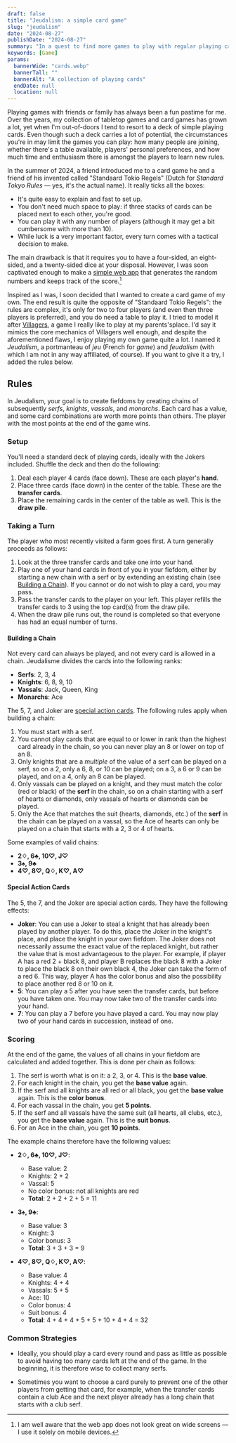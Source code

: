 ```yaml
---
draft: false
title: "Jeudalism: a simple card game"
slug: "jeudalism"
date: "2024-08-27"
publishDate: "2024-08-27"
summary: "In a quest to find more games to play with regular playing cards, I created one myself."
keywords: [Game]
params:
  bannerWide: "cards.webp"
  bannerTall: ""
  bannerAlt: "A collection of playing cards"
  endDate: null
  location: null
---
```


Playing games with friends or family has always been a fun pastime for me. Over the years, my collection of tabletop games and card games has grown a lot, yet when I'm out-of-doors I tend to resort to a deck of simple playing cards. Even though such a deck carries a lot of potential, the circumstances you're in may limit the games you can play: how many people are joining, whether there's a table available, players' personal preferences, and how much time and enthusiasm there is amongst the players to learn new rules.

In the summer of 2024, a friend introduced me to a card game he and a friend of his invented called "Standaard Tokio Regels" (Dutch for _Standard Tokyo Rules_ &mdash; yes, it's the actual name). It really ticks all the boxes:

- It's quite easy to explain and fast to set up.
- You don't need much space to play: if three stacks of cards can be placed next to each other, you're good.
- You can play it with any number of players (although it may get a bit cumbersome with more than 10).
- While luck is a very important factor, every turn comes with a tactical decision to make.

The main drawback is that it requires you to have a four-sided, an eight-sided, and a twenty-sided dice at your disposal. However, I was soon captivated enough to make a [simple web app](https://wesselvandam.github.io/standaard_tokio_regels/ "The Standaard Tokio Regels Web App") that generates the random numbers and keeps track of the score.[^1]

Inspired as I was, I soon decided that I wanted to create a card game of my own. The end result is quite the opposite of "Standaard Tokio Regels": the rules are complex, it's only for two to four players (and even then three players is preferred), and you do need a table to play it. I tried to model it after [Villagers](https://boardgamegeek.com/boardgame/241724/villagers "Villagers on the Board Game Geek website"), a game I really like to play at my parents'splace. I'd say it mimics the core mechanics of Villagers well enough, and despite the aforementioned flaws, I enjoy playing my own game quite a lot. I named it _Jeudalism_, a portmanteau of _jeu_ (French for _game_) and _feudalism_ (with which I am not in any way affiliated, of course). If you want to give it a try, I added the rules below.

## Rules

In Jeudalism, your goal is to create fiefdoms by creating chains of subsequently _serfs_, _knights_, _vassals_, and _monarchs_. Each card has a value, and some card combinations are worth more points than others. The player with the most points at the end of the game wins.

### Setup

You'll need a standard deck of playing cards, ideally with the Jokers included. Shuffle the deck and then do the following:

1.  Deal each player 4 cards (face down). These are each player's **hand**.
2.  Place three cards (face down) in the center of the table. These are the **transfer cards**.
3.  Place the remaining cards in the center of the table as well. This is the **draw pile**.

### Taking a Turn

The player who most recently visited a farm goes first. A turn generally proceeds as follows:

1.  Look at the three transfer cards and take one into your hand.
2.  Play one of your hand cards in front of you in your fiefdom, either by starting a new chain with a serf or by extending an existing chain (see [Building a Chain](#building-a-chain)). If you cannot or do not wish to play a card, you may pass.
3.  Pass the transfer cards to the player on your left. This player refills the transfer cards to 3 using the top card(s) from the draw pile.
4.  When the draw pile runs out, the round is completed so that everyone has had an equal number of turns.

#### Building a Chain

Not every card can always be played, and not every card is allowed in a chain. Jeudalisme divides the cards into the following ranks:

- **Serfs**: 2, 3, 4
- **Knights**: 6, 8, 9, 10
- **Vassals**: Jack, Queen, King
- **Monarchs**: Ace

The 5, 7, and Joker are [special action cards](#special-action-cards). The following rules apply when building a chain:

1.  You must start with a serf.
2.  You cannot play cards that are equal to or lower in rank than the highest card already in the chain, so you can never play an 8 or lower on top of an 8.
3.  Only knights that are a _multiple_ of the value of a serf can be played on a serf, so on a 2, only a 6, 8, or 10 can be played; on a 3, a 6 or 9 can be played, and on a 4, only an 8 can be played.
4.  Only vassals can be played on a knight, and they must match the color (red or black) of the **serf** in the chain, so on a chain starting with a serf of hearts or diamonds, only vassals of hearts or diamonds can be played.
5.  Only the Ace that matches the suit (hearts, diamonds, etc.) of the **serf** in the chain can be played on a vassal, so the Ace of hearts can only be played on a chain that starts with a 2, 3 or 4 of hearts.

Some examples of valid chains:

- **2♢, 6♣, 10♡, J♡**
- **3♠, 9♣**
- **4♡, 8♡, Q♢, K♡, A♡**

#### Special Action Cards

The 5, the 7, and the Joker are special action cards. They have the following effects:

- **Joker**: You can use a Joker to steal a knight that has already been played by another player. To do this, place the Joker in the knight's place, and place the knight in your own fiefdom. The Joker does not necessarily assume the exact value of the replaced knight, but rather the value that is most advantageous to the player. For example, if player A has a red 2 + black 8, and player B replaces the black 8 with a Joker to place the black 8 on their own black 4, the Joker can take the form of a red 6. This way, player A has the color bonus and also the possibility to place another red 8 or 10 on it.
- **5**: You can play a 5 after you have seen the transfer cards, but before you have taken one. You may now take two of the transfer cards into your hand.
- **7**: You can play a 7 before you have played a card. You may now play two of your hand cards in succession, instead of one.

### Scoring

At the end of the game, the values of all chains in your fiefdom are calculated and added together. This is done per chain as follows:

1.  The serf is worth what is on it: a 2, 3, or 4. This is the **base value**.
2.  For each knight in the chain, you get the **base value** again.
3.  If the serf and all knights are all red or all black, you get the **base value** again. This is the **color bonus**.
4.  For each vassal in the chain, you get **5 points**.
5.  If the serf and all vassals have the same suit (all hearts, all clubs, etc.), you get the **base value** again. This is the **suit bonus**.
6.  For an Ace in the chain, you get **10 points**.

The example chains therefore have the following values:

- **2♢, 6♣, 10♡, J♡**:

  - Base value: 2
  - Knights: 2 + 2
  - Vassal: 5
  - No color bonus: not all knights are red
  - **Total**: 2 + 2 + 2 + 5 = 11

- **3♠, 9♣**:

  - Base value: 3
  - Knight: 3
  - Color bonus: 3
  - **Total**: 3 + 3 + 3 = 9

- **4♡, 8♡, Q♢, K♡, A♡**:
  - Base value: 4
  - Knights: 4 + 4
  - Vassals: 5 + 5
  - Ace: 10
  - Color bonus: 4
  - Suit bonus: 4
  - **Total**: 4 + 4 + 4 + 5 + 5 + 10 + 4 + 4 = 32

### Common Strategies

- Ideally, you should play a card every round and pass as little as possible to avoid having too many cards left at the end of the game. In the beginning, it is therefore wise to collect many serfs.

- Sometimes you want to choose a card purely to prevent one of the other players from getting that card, for example, when the transfer cards contain a club Ace and the next player already has a long chain that starts with a club serf.

[^1]: I am well aware that the web app does not look great on wide screens &mdash; I use it solely on mobile devices.
